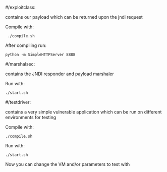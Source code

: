 #/exploitclass:

contains our payload which can be returned upon the jndi request

Compile with:

     ./compile.sh

After compiling run:

    python -m SimpleHTTPServer 8888

#/marshalsec:

contains the JNDI responder and payload marshaler

Run with:

    ./start.sh

#/testdriver:

contains a very simple vulnerable application which can be run on different environments for testing

Compile with:

    ./compile.sh

Run with:

    ./start.sh

Now you can change the VM and/or parameters to test with
